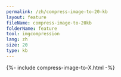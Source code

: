 ```yaml
---
permalink: /zh/compress-image-to-20-kb
layout: feature
fileName: compress-image-to-20kb
folderName: feature
tool: imgcompression
lang: zh
size: 20
type: kb
---
```


{%- include compress-image-to-X.html -%}
